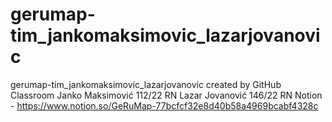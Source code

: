 # gerumap-tim_jankomaksimovic_lazarjovanovic
gerumap-tim_jankomaksimovic_lazarjovanovic created by GitHub Classroom
Janko Maksimović 112/22 RN
Lazar Jovanović 146/22 RN
Notion - https://www.notion.so/GeRuMap-77bcfcf32e8d40b58a4969bcabf4328c
